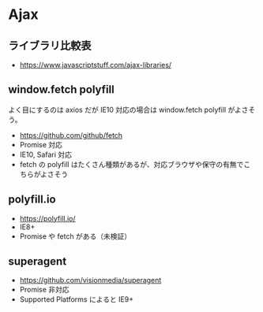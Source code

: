 # Ajax

## ライブラリ比較表

- https://www.javascriptstuff.com/ajax-libraries/

## window.fetch polyfill

よく目にするのは axios だが IE10 対応の場合は window.fetch polyfill がよさそう。

- https://github.com/github/fetch
- Promise 対応
- IE10, Safari 対応
- fetch の polyfill はたくさん種類があるが、対応ブラウザや保守の有無でこちらがよさそう

## polyfill.io

- https://polyfill.io/
- IE8+
- Promise や fetch がある（未検証）

## superagent

- <https://github.com/visionmedia/superagent>
- Promise 非対応
- Supported Platforms によると IE9+

